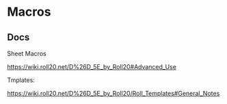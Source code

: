 # Macros

## Docs

Sheet Macros

https://wiki.roll20.net/D%26D_5E_by_Roll20#Advanced_Use

Tmplates:

https://wiki.roll20.net/D%26D_5E_by_Roll20/Roll_Templates#General_Notes